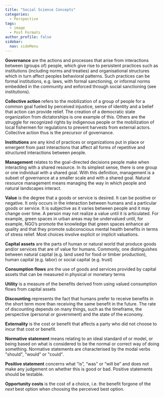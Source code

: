 ```yaml
---
title: "Social Science Concepts"
categories:
  - Perspective
tags:
  - image
  - Post Formats
author_profile: false
sidebar:
  nav: sideMenu
---
```

__Governance__ are the actions and processes that arise from interactions between (groups of) people, which give rise to persistent practices such as institutions (including norms and treaties) and organisational structures which in turn affect peoples behavioral patterns. Such practices can be formal institutions, e.g. laws, with formal sanctioning, or informal norms embedded in the community and enforced through social sanctioning (see institutions).

__Collective action__ refers to the mobilization of a group of people for a common goal fueled by perceived injustice, sense of identity and a belief that action can provide relief. The creation of a democratic state organization from dictatorships is one example of this. Others are the struggle for recognized rights by indigenous people or the mobilization of local fishermen for regulations to prevent harvests from external actors. Collective action thus is the precursor of governance.

__Institutions__ are any kind of practices or organizations put in place or emergent from past interactions that affect all forms of repetitive and structured interactions between people.

__Management__ relates to the goal-directed decisions people make when interacting with a shared resource. In its simplest sense, there is one group or one individual with a shared goal. With this definition, management is a subset of governance at a smaller scale and with a shared goal. Natural resource management means managing the way in which people and natural landscapes interact.

**Value** is the degree that a goods or service is desired. It can be positive or negative. It only occurs in the interaction between humans and a particular goods or service. It is subjective as it varies between people and it may change over time. A person may not realize a value until it is articulated. For example, green spaces in urban areas may be undervalued until, for example, NGO’s promote the knowledge that green spaces enhance air quality and that they promote subconscious mental health benefits in terms of stress relief. Most choices involve explicit or implicit valuations.

**Capital assets** are the parts of human or natural world that produce goods and/or services that are of value for humans. Commonly, one distinguishes between natural capital (e.g. land used for food or timber production), human capital (e.g. labor) or social capital (e.g. trust)

**Consumption flows** are the use of goods and services provided by capital assets that can be measured in physical or monetary terms

**Utility** is a measure of the benefits derived from using valued consumption flows from capital assets

**Discounting** represents the fact that humans prefer to receive benefits in the short term more than receiving the same benefit in the future. The rate of discounting depends on many things, such as the timeframe, the perspective (personal or government) and the state of the economy.

**Externality** is the cost or benefit that affects a party who did not choose to incur that cost or benefit.

**Normative statement** means relating to an ideal standard of or model, or being based on what is considered to be the normal or correct way of doing something. Normative statements are characterised by the modal verbs "should", "would" or "could".

**Positive statement** concerns what “is”, “was” or “will be” and does not make any judgement on whether this is good or bad. Positive statements should be testable.

**Opportunity costs** is the cost of a choice, i.e. the benefit forgone of the *next* best option when choosing the perceived best option.
